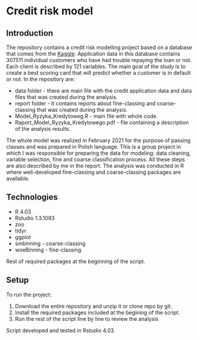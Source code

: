 # Credit risk model

## Introduction

The repository contains a credit risk modelling project based on a database that comes from the [Kaggle](https://www.kaggle.com/gauravduttakiit/loan-defaulter?select=columns_description.csv). Application data in this database contains 307511 individual customers who have had trouble repaying the loan or not. Each client is described by 121 variables. The main goal of the study is to create a best scoring card that will predict whether a customer is in default or not. In the repository are:

* data folder - there are main file with the credit application data and data files that was created during the analysis.
* report folder - it contains reports about fine-classing and coarse-classing that was created during the analysis.
* Model_Ryzyka_Kredytoweg.R - main file with whole code.
* Raport_Model_Ryzyka_Kredytowego.pdf - file containing a description of the analysis results.

The whole model was realized in February 2021 for the purpose of passing classes and was prepared in Polish language. This is a group project in which I was responsible for preparing the data for modeling: data cleaning, variable selection, fine and coarse classification process. All these steps are also described by me in the report. The analysis was conducted in R where well-developed fine-classing and coarse-classing packages are available.

## Technologies

* R 4.03
* Rstudio 1.3.1093
* zoo
* tidyr
* ggplot
* smbinning - coarse-classing
* woeBinning - fine-classing

Rest of required packages at the beginning of the script.

## Setup

To run the project:

1. Download the entire repository and unzip it or clone repo by git.
2. Install the required packages included at the begining of the script.
3. Run the rest of the script line by line to review the analysis

Script developed and tested in Rstudio 4.03.
